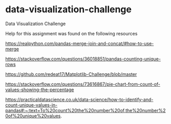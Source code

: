 # data-visualization-challenge
Data Visualization Challenge


Help for this assignment was found on the following resources 

https://realpython.com/pandas-merge-join-and-concat/#how-to-use-merge

https://stackoverflow.com/questions/36018851/pandas-counting-unique-rows

https://github.com/redeat17/Matplotlib-Challenge/blob/master

https://stackoverflow.com/questions/73616867/pie-chart-from-count-of-values-showing-the-percentage

https://practicaldatascience.co.uk/data-science/how-to-identify-and-count-unique-values-in-pandas#:~:text=To%20count%20the%20number%20of,the%20number%20of%20unique%20values.